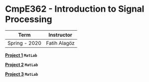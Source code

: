 # CmpE362 - Introduction to Signal Processing

Term | Instructor
-----| ----------
Spring - 2020 | Fatih Alagöz



**[Project 1](https://github.com/bekir96/BOUN_PROJECTS/tree/master/CMPE362/Project1) `MatLab`**

**[Project 2](https://github.com/bekir96/BOUN_PROJECTS/tree/master/CMPE362/Project2) `MatLab`**

**[Project 3](https://github.com/bekir96/BOUN_PROJECTS/tree/master/CMPE362/Project3) `MatLab`**
